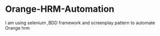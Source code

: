 # Orange-HRM-Automation
I am using selenium ,BDD framework and screenplay pattern to automate Orange hrm
